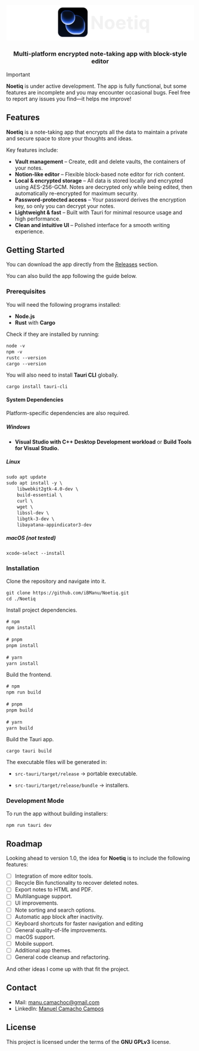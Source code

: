 ![Noetiq banner](banner.svg)


<h3 align="center"> Multi-platform encrypted note-taking app with block-style editor </h3>

> [!IMPORTANT]
> **Noetiq** is under active development. The app is fully functional, but some features are incomplete and you may encounter occasional bugs. Feel free to report any issues you find—it helps me improve!

## Features

**Noetiq** is a note-taking app that encrypts all the data to maintain a private and secure space to store your thoughts and ideas. 
  
Key features include:

  * **Vault management** – Create, edit and delete vaults, the containers of your notes.
  * **Notion-like editor** – Flexible block-based note editor for rich content.
  * **Local & encrypted storage** – All data is stored locally and encrypted using AES-256-GCM. Notes are decrypted only while being edited, then automatically re-encrypted for maximum security.
  * **Password-protected access** – Your password derives the encryption key, so only you can decrypt your notes.
  * **Lightweight & fast** – Built with Tauri for minimal resource usage and high performance.
  * **Clean and intuitive UI** – Polished interface for a smooth writing experience.

## Getting Started

You can download the app directly from the [Releases](https://github.com/iBManu/Noetiq/releases) section.

You can also build the app following the guide below.

### Prerequisites

You will need the following programs installed:

* **Node.js**
* **Rust** with **Cargo**

Check if they are installed by running: 

```
node -v
npm -v
rustc --version
cargo --version
```

You will also need to install **Tauri CLI** globally.

```
cargo install tauri-cli
```

#### System Dependencies

Platform-specific dependencies are also required.

##### Windows

* **Visual Studio with C++ Desktop Development workload** or **Build Tools for Visual Studio.**

##### Linux

```
sudo apt update
sudo apt install -y \
    libwebkit2gtk-4.0-dev \
    build-essential \
    curl \
    wget \
    libssl-dev \
    libgtk-3-dev \
    libayatana-appindicator3-dev

```

##### macOS (not tested)

```
xcode-select --install
```

### Installation

Clone the repository and navigate into it.
```
git clone https://github.com/iBManu/Noetiq.git
cd ./Noetiq
```

Install project dependencies.

```
# npm
npm install

# pnpm
pnpm install

# yarn
yarn install
```

Build the frontend.

```
# npm
npm run build

# pnpm
pnpm build

# yarn
yarn build
```

Build the Tauri app.

```
cargo tauri build
```

The executable files will be generated in:

* `src-tauri/target/release` → portable executable.

* `src-tauri/target/release/bundle` → installers.
  
### Development Mode

To run the app without building installers:
```
npm run tauri dev
```

## Roadmap

Looking ahead to version 1.0, the idea for **Noetiq** is to include the following features:

- [ ] Integration of more editor tools.
- [ ] Recycle Bin functionality to recover deleted notes.
- [ ] Export notes to HTML and PDF.
- [ ] Multilanguage support.
- [ ] UI improvements.
- [ ] Note sorting and search options.
- [ ] Automatic app block after inactivity.
- [ ] Keyboard shortcuts for faster navigation and editing
- [ ] General quality-of-life improvements.
- [ ] macOS support.
- [ ] Mobile support.
- [ ] Additional app themes.
- [ ] General code cleanup and refactoring.

And other ideas I come up with that fit the project.

## Contact

* Mail: [manu.camachoc@gmail.com](mailto:manu.camachoc@gmail.com)
* LinkedIn: [Manuel Camacho Campos](https://www.linkedin.com/in/manuel-camacho-campos-752678213/)

## License
This project is licensed under the terms of the **GNU GPLv3** license.
